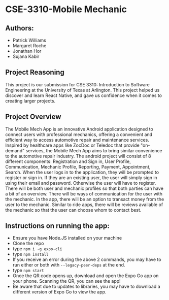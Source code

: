 # CSE-3310-Mobile Mechanic

## Authors:
- Patrick Williams
- Margaret Roche
- Jonathan Hor
- Sujana Kabir

## Project Reasoning
This project is our submission for CSE 3310: Introduction to Software Engineering at the University of Texas at Arlington. This project helped us discover and learn React Native, and gave us confidence when it comes to creating larger projects. 

## Project Overview
The Mobile Mech App is an innovative Android application designed to connect users with professional mechanics, offering a convenient and efficient way to access automotive repair and maintenance services. Inspired by healthcare apps like ZocDoc or Teledoc that provide "on-demand" services, the Mobile Mech App aims to bring similar convenience to the automotive repair industry. 
The android project will consist of 8 different components: Registration and Sign in, User Profile, Communication, Mechanic Profile, Reporting, Payment, Appointment, Search. When the user logs in to the application, they will be prompted to register or sign in. If they are an existing user, the user will simply sign in using their email and password. Otherwise the user will have to register. There will be both user and mechanic profiles so that both parties can have a bit of an overview. There will be ways of communication for the user with the mechanic. In the app, there will be an option to transact money from the user to the mechanic. Similar to ride apps, there will be reviews available of the mechanic so that the user can choose whom to contact best. 

## Instructions on running the app:
- Ensure you have Node.JS installed on your machine
- Clone the repo
- type `npm i -g expo-cli`
- type `npm install`
- If you receive an error during the above 2 commands, you may have to run either or both with `--legacy-peer-deps` at the end.
- type `npm start`
- Once the QR code opens up, download and open the Expo Go app on your phone. Scanning the QR, you can see the app!
- Be aware that due to updates to libraries, you may have to download a different version of Expo Go to view the app.